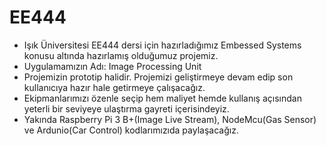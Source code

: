 # EE444
- Işık Üniversitesi EE444 dersi için hazırladığımız Embessed Systems konusu altında hazırlamış olduğumuz projemiz.
- Uygulamamızın Adı: Image Processing Unit
- Projemizin prototip halidir. Projemizi geliştirmeye devam edip son kullanıcıya hazır hale getirmeye çalışacağız.
- Ekipmanlarımızı özenle seçip hem maliyet hemde kullanış açısından yeterli bir seviyeye ulaştırma gayreti içerisindeyiz.
- Yakında Raspberry Pi 3 B+(Image Live Stream), NodeMcu(Gas Sensor) ve Ardunio(Car Control) kodlarımızıda paylaşacağız.
